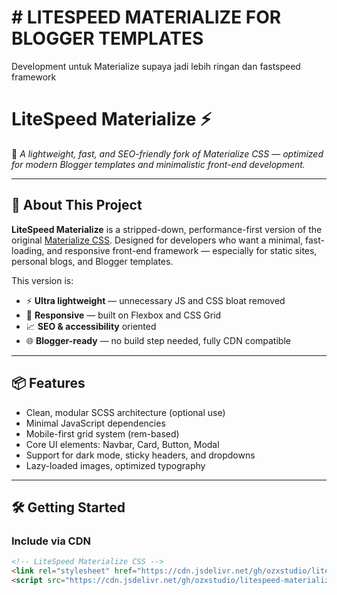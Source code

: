 # # LITESPEED MATERIALIZE FOR BLOGGER TEMPLATES 
Development untuk Materialize supaya jadi lebih ringan dan fastspeed framework

# LiteSpeed Materialize ⚡️

🚀 _A lightweight, fast, and SEO-friendly fork of Materialize CSS — optimized for modern Blogger templates and minimalistic front-end development._

---

## 🎯 About This Project

**LiteSpeed Materialize** is a stripped-down, performance-first version of the original [Materialize CSS](https://materializecss.com). Designed for developers who want a minimal, fast-loading, and responsive front-end framework — especially for static sites, personal blogs, and Blogger templates.

This version is:
- ⚡ **Ultra lightweight** — unnecessary JS and CSS bloat removed
- 📱 **Responsive** — built on Flexbox and CSS Grid
- 📈 **SEO & accessibility** oriented
- 🌐 **Blogger-ready** — no build step needed, fully CDN compatible

---

## 📦 Features

- Clean, modular SCSS architecture (optional use)
- Minimal JavaScript dependencies
- Mobile-first grid system (rem-based)
- Core UI elements: Navbar, Card, Button, Modal
- Support for dark mode, sticky headers, and dropdowns
- Lazy-loaded images, optimized typography

---

## 🛠️ Getting Started

### Include via CDN

```html
<!-- LiteSpeed Materialize CSS -->
<link rel="stylesheet" href="https://cdn.jsdelivr.net/gh/ozxstudio/litespeed-materialize@latest/dist/litespeed-materialize.min.css">
<script src="https://cdn.jsdelivr.net/gh/ozxstudio/litespeed-materialize@latest/dist/litespeed-materialize.min.js"></script>

